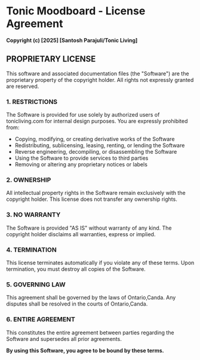 # Tonic Moodboard - License Agreement

**Copyright (c) [2025] [Santosh Parajuli/Tonic Living]**

## PROPRIETARY LICENSE

This software and associated documentation files (the "Software") are the proprietary property of the copyright holder. All rights not expressly granted are reserved.

### 1. RESTRICTIONS

The Software is provided for use solely by authorized users of tonicliving.com for internal design purposes. You are expressly prohibited from:

-   Copying, modifying, or creating derivative works of the Software
-   Redistributing, sublicensing, leasing, renting, or lending the Software
-   Reverse engineering, decompiling, or disassembling the Software
-   Using the Software to provide services to third parties
-   Removing or altering any proprietary notices or labels

### 2. OWNERSHIP

All intellectual property rights in the Software remain exclusively with the copyright holder. This license does not transfer any ownership rights.

### 3. NO WARRANTY

The Software is provided "AS IS" without warranty of any kind. The copyright holder disclaims all warranties, express or implied.

### 4. TERMINATION

This license terminates automatically if you violate any of these terms. Upon termination, you must destroy all copies of the Software.

### 5. GOVERNING LAW

This agreement shall be governed by the laws of Ontario,Canda. Any disputes shall be resolved in the courts of Ontario,Canda.

### 6. ENTIRE AGREEMENT

This constitutes the entire agreement between parties regarding the Software and supersedes all prior agreements.

**By using this Software, you agree to be bound by these terms.**
